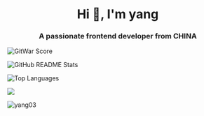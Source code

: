<h1 align="center">Hi 👋, I'm yang</h1>
<h3 align="center">A passionate frontend developer from CHINA</h3>




<!--
**Yang03/Yang03** is a ✨ _special_ ✨ repository because its `README.md` (this file) appears on your GitHub profile.

Here are some ideas to get you started:

- 🔭 I’m currently working on ...
- 🌱 I’m currently learning ...
- 👯 I’m looking to collaborate on ...
- 🤔 I’m looking for help with ...
- 💬 Ask me about ...
- 📫 How to reach me: ...
- 😄 Pronouns: ...
- ⚡ Fun fact: ...
-->

![GitWar Score](https://gitwar.herokuapp.com/badge?username=Yang03&style=for-the-badge)

![GitHub README Stats](https://github-readme-stats.vercel.app/api?username=Yang03&show_icons=true&hide_title=true&count_private=true&theme=radical)

![Top Languages](https://github-readme-stats.vercel.app/api/top-langs/?username=Yang03&layout=compact&theme=radical)

<!-- <h3 align="left">Languages and Tools:</h3>
<p align="left"> <a href="https://developer.mozilla.org/en-US/docs/Web/JavaScript" target="_blank"> <img src="https://devicons.github.io/devicon/devicon.git/icons/javascript/javascript-original.svg" alt="javascript" width="40" height="40"/> </a> <a href="https://nodejs.org" target="_blank"> <img src="https://devicons.github.io/devicon/devicon.git/icons/nodejs/nodejs-original-wordmark.svg" alt="nodejs" width="40" height="40"/> </a> <a href="https://reactjs.org/" target="_blank"> <img src="https://devicons.github.io/devicon/devicon.git/icons/react/react-original-wordmark.svg" alt="react" width="40" height="40"/> </a> <a href="https://vuejs.org/" target="_blank"> <img src="https://devicons.github.io/devicon/devicon.git/icons/vuejs/vuejs-original-wordmark.svg" alt="vuejs" width="40" height="40"/> </a> </p>
<p align="left"> <a href="https://github.com/ryo-ma/github-profile-trophy"><img src="https://github-profile-trophy.vercel.app/?username=yang03" alt="yang03" /></a> </p> -->

![](https://visitor-badge.glitch.me/badge?page_id=yang03&style=flat-square&color=0088cc)
<p align="left"> <img src="https://komarev.com/ghpvc/?username=yang03&label=Profile%20views&color=0e75b6&style=flat" alt="yang03" /> </p>
